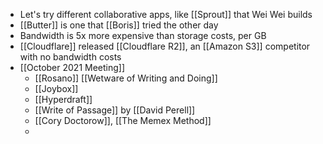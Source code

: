 - Let's try different collaborative apps, like [[Sprout]] that Wei Wei builds
- [[Butter]] is one that [[Boris]] tried the other day
- Bandwidth is 5x more expensive than storage costs, per GB
- [[Cloudflare]] released [[Cloudflare R2]], an [[Amazon S3]] competitor with no bandwidth costs
- [[October 2021 Meeting]]
	- [[Rosano]] [[Wetware of Writing and Doing]]
	- [[Joybox]]
	- [[Hyperdraft]]
	- [[Write of Passage]] by [[David Perell]]
	- [[Cory Doctorow]], [[The Memex Method]]
	-